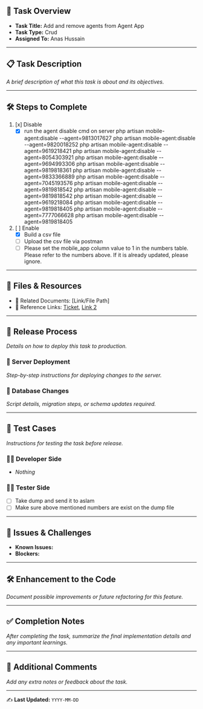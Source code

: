 ## 📌 Task Overview
- **Task Title:** Add and remove agents from Agent App
- **Task Type:** Crud
- **Assigned To:** Anas Hussain

---

## 📋 Task Description
_A brief description of what this task is about and its objectives._

---

## 🛠 Steps to Complete 
1. [x] Disable
	- [x] run the agent disable cmd on server
	php artisan mobile-agent:disable --agent=9813017627
	php artisan mobile-agent:disable --agent=9820018252
	php artisan mobile-agent:disable --agent=9619218421
	php artisan mobile-agent:disable --agent=8054303921
	php artisan mobile-agent:disable --agent=9694993306
	php artisan mobile-agent:disable --agent=9819818361
	php artisan mobile-agent:disable --agent=9833366889
	php artisan mobile-agent:disable --agent=7045193576
	php artisan mobile-agent:disable --agent=9819818542
	php artisan mobile-agent:disable --agent=9819818542
	php artisan mobile-agent:disable --agent=9619218084
	php artisan mobile-agent:disable --agent=9819818405
	php artisan mobile-agent:disable --agent=7777066628
	php artisan mobile-agent:disable --agent=9819818405
2. [ ] Enable
	- [x] Build a csv file
	- [ ] Upload the csv file via postman
	- [ ] Please set the mobile_app column value to 1 in the numbers table. Please refer to the numbers above. If it is already updated, please ignore.

---

## 📂 Files & Resources
- 📄 Related Documents: [Link/File Path]  
- 🔗 Reference Links: [Ticket](https://waybeo.atlassian.net/browse/EB-11811), [Link 2](#)  

---

## 🚀 Release Process
_Details on how to deploy this task to production._

### 🔹 Server Deployment
_Step-by-step instructions for deploying changes to the server._  

### 🔹 Database Changes
_Script details, migration steps, or schema updates required._

---

## 🧪 Test Cases
_Instructions for testing the task before release._

### 👨‍💻 Developer Side
- _Nothing_ 

### 🧑‍🔬 Tester Side
- [ ] Take dump and send it to aslam
- [ ] Make sure above mentioned numbers are exist on the dump file

---

## 🐞 Issues & Challenges
- **Known Issues:**  
- **Blockers:**  

---

## 🛠 Enhancement to the Code
_Document possible improvements or future refactoring for this feature._

---

## ✅ Completion Notes
_After completing the task, summarize the final implementation details and any important learnings._

---

## 📢 Additional Comments
_Add any extra notes or feedback about the task._

---

✍️ **Last Updated:** `YYYY-MM-DD`
